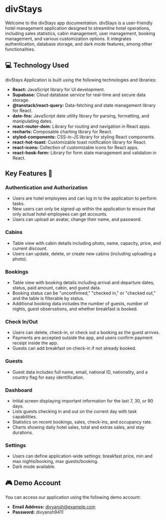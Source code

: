 # divStays

Welcome to the divStays app documentation. divStays is a user-friendly hotel management application designed to streamline hotel operations, including sales statistics, cabin management, user management, booking management, and various customization options. It integrates authentication, database storage, and dark mode features, among other functionalities.

## 💻 Technology Used

divStays Application is built using the following technologies and libraries:

- **React:** JavaScript library for UI development.
- **Supabase:** Cloud database service for real-time and secure data storage.
- **@tanstack/react-query:** Data-fetching and state management library for React.
- **date-fns:** JavaScript date utility library for parsing, formatting, and manipulating dates.
- **react-router-dom:** Library for routing and navigation in React apps.
- **recharts:** Composable charting library for React.
- **styled-components:** CSS-in-JS library for styling React components.
- **react-hot-toast:** Customizable toast notification library for React.
- **react-icons:** Collection of customizable icons for React apps.
- **react-hook-form:** Library for form state management and validation in React.

## Key Features 📝

### Authentication and Authorization

- Users are hotel employees and can log in to the application to perform tasks.
- New users can only be signed up within the application to ensure that only actual hotel employees can get accounts.
- Users can upload an avatar, change their name, and password.

### Cabins

- Table view with cabin details including photo, name, capacity, price, and current discount.
- Users can update, delete, or create new cabins (including uploading a photo).

### Bookings

- Table view with booking details including arrival and departure dates, status, paid amount, cabin, and guest data.
- Booking status can be "unconfirmed," "checked in," or "checked out," and the table is filterable by status.
- Additional booking data includes the number of guests, number of nights, guest observations, and whether breakfast is booked.

### Check In/Out

- Users can delete, check-in, or check out a booking as the guest arrives.
- Payments are accepted outside the app, and users confirm payment receipt inside the app.
- Guests can add breakfast on check-in if not already booked.

### Guests

- Guest data includes full name, email, national ID, nationality, and a country flag for easy identification.

### Dashboard

- Initial screen displaying important information for the last 7, 30, or 90 days.
- Lists guests checking in and out on the current day with task capabilities.
- Statistics on recent bookings, sales, check-ins, and occupancy rate.
- Charts showing daily hotel sales, total and extras sales, and stay durations.

### Settings

- Users can define application-wide settings: breakfast price, min and max nights/booking, max guests/booking.
- Dark mode available.

## 🎮 Demo Account

You can access our application using the following demo account:

- **Email Address:** divyansh@example.com
- **Password:** divyansh9411

